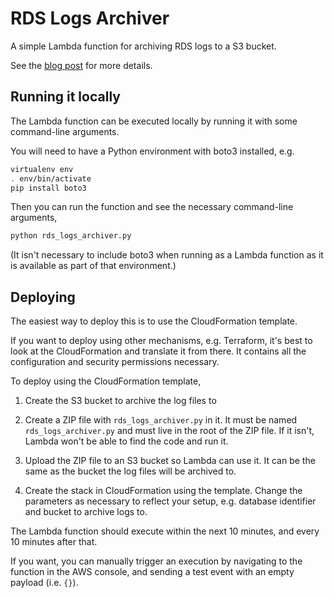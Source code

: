 # RDS Logs Archiver

A simple Lambda function for archiving RDS logs to a S3 bucket.

See the [blog post](https://engineering.citymapper.com/archiving-rds-logs-automatically.html) for more details.

## Running it locally

The Lambda function can be executed locally by running it with some command-line arguments.

You will need to have a Python environment with boto3 installed, e.g.

```sh
virtualenv env
. env/bin/activate
pip install boto3
```

Then you can run the function and see the necessary command-line arguments,

```sh
python rds_logs_archiver.py
```

(It isn't necessary to include boto3 when running as a Lambda function as it is available as part of that environment.)

## Deploying

The easiest way to deploy this is to use the CloudFormation template.

If you want to deploy using other mechanisms, e.g. Terraform, it's best to look at the CloudFormation and translate it from there. It contains all the configuration and security permissions necessary.

To deploy using the CloudFormation template,

1. Create the S3 bucket to archive the log files to

2. Create a ZIP file with `rds_logs_archiver.py` in it. It must be named `rds_logs_archiver.py` and must live in the root of the ZIP file. If it isn't, Lambda won't be able to find the code and run it.

3. Upload the ZIP file to an S3 bucket so Lambda can use it. It can be the same as the bucket the log files will be archived to.

4. Create the stack in CloudFormation using the template. Change the parameters as necessary to reflect your setup, e.g. database identifier and bucket to archive logs to.

The Lambda function should execute within the next 10 minutes, and every 10 minutes after that.

If you want, you can manually trigger an execution by navigating to the function in the AWS console, and sending a test event with an empty payload (i.e. `{}`).

